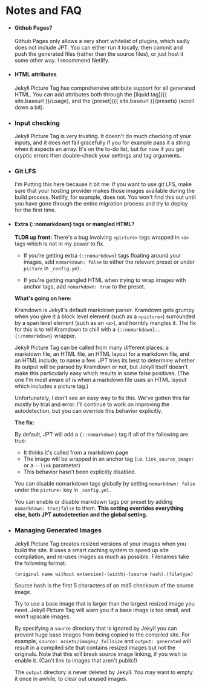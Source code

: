 ---
---
# Notes and FAQ

* #### Github Pages?

  Github Pages only allows a very short whitelist of plugins, which sadly does not include JPT. You
  can either run it locally, then commit and push the generated files (rather than the source
  files), or just host it some other way. I recommend Netlify.

* #### HTML attributes

  Jekyll Picture Tag has comprehensive attribute support for all generated HTML. You can add
  attributes both through the [liquid tag]({{ site.baseurl }}/usage), and the [preset]({{
  site.baseurl }}/presets) (scroll down a bit).

* ### Input checking

  Jekyll Picture Tag is very trusting. It doesn't do much checking of your inputs, and it does not
  fail gracefully if you for example pass it a string when it expects an array. It's on the to-do
  list, but for now if you get cryptic errors then double-check your settings and tag arguments.

* ### Git LFS

  I'm Putting this here because it bit me: If you want to use git LFS, make sure that your hosting
  provider makes those images available during the build process.  Netlify, for example, does not.
  You won't find this out until you have gone through the entire migration process and try to deploy
  for the first time.


* #### Extra {::nomarkdown} tags or mangled HTML?

  **TLDR up front:** There's a bug involving `<picture>` tags wrapped in `<a>` tags which is not in my
  power to fix.

  * If you're getting extra `{::nomarkdown}` tags floating around your images, add `nomarkdown:
    false` to either the relevant preset or under `picture` in `_config.yml`. 

  * If you're getting mangled HTML when trying to wrap images with anchor tags, add `nomarkdown:
    true` to the preset. 
  
  **What's going on here:**

  Kramdown is Jekyll's default markdown parser. Kramdown gets grumpy when you give it a block level
  element (such as a `<picture>`) surrounded by a span level element (such as an `<a>`), and horribly
  mangles it. The fix for this is to tell Kramdown to chill with a `{::nomarkdown}..{:/nomarkdown}`
  wrapper.

  Jekyll Picture Tag can be called from many different places: a markdown file, an HTML file, an HTML
  layout for a markdown file, and an HTML include, to name a few. JPT tries its best to determine
  whether its output will be parsed by Kramdown or not, but Jekyll itself doesn't make this
  particularly easy which results in some false positives. (The one I'm most aware of is when a
  markdown file uses an HTML layout which includes a picture tag.) 

  Unfortunately, I don't see an easy way to fix this. We've gotten this far mostly by trial and error.
  I'll continue to work on improving the autodetection, but you can override this behavior explicitly. 

  **The fix:**

  By default, JPT will add a `{::nomarkdown}` tag if all of the following are true:
  * It thinks it's called from a markdown page
  * The image will be wrapped in an anchor tag (i.e. `link_source_image:` or a `--link` parameter)
  * This behavior hasn't been explicitly disabled. 

  You can disable nomarkdown tags globally by setting `nomarkdown: false` under the `picture:` key in
  `_config.yml`.

  You can enable or disable markdown tags per preset by adding `nomarkdown: true|false` to them.
  **This setting overrides everything else, both JPT autodetection and the global setting.**

* ### Managing Generated Images

  Jekyll Picture Tag creates resized versions of your images when you build the site. It uses a
  smart caching system to speed up site compilation, and re-uses images as much as possible.
  Filenames take the following format:

  `(original name without extension)-(width)-(source hash).(filetype)`

  Source hash is the first 5 characters of an md5 checksum of the source image.

  Try to use a base image that is larger than the largest resized image you need. Jekyll Picture Tag
  will warn you if a base image is too small, and won't upscale images.

  By specifying a `source` directory that is ignored by Jekyll you can prevent huge base images from
  being copied to the compiled site. For example, `source: assets/images/_fullsize` and `output:
  generated` will result in a compiled site that contains resized images but not the originals. Note
  that this will break source image linking, if you wish to enable it. (Can't link to images that
  aren't public!)

  The `output` directory is never deleted by Jekyll. You may want to empty it once in awhile, to
  clear out unused images. 
